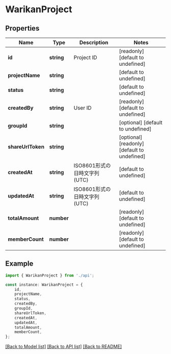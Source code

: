 # WarikanProject


## Properties

Name | Type | Description | Notes
------------ | ------------- | ------------- | -------------
**id** | **string** | Project ID | [readonly] [default to undefined]
**projectName** | **string** |  | [default to undefined]
**status** | **string** |  | [default to undefined]
**createdBy** | **string** | User ID | [readonly] [default to undefined]
**groupId** | **string** |  | [optional] [default to undefined]
**shareUrlToken** | **string** |  | [optional] [readonly] [default to undefined]
**createdAt** | **string** | ISO8601形式の日時文字列 (UTC) | [default to undefined]
**updatedAt** | **string** | ISO8601形式の日時文字列 (UTC) | [default to undefined]
**totalAmount** | **number** |  | [readonly] [default to undefined]
**memberCount** | **number** |  | [readonly] [default to undefined]

## Example

```typescript
import { WarikanProject } from './api';

const instance: WarikanProject = {
    id,
    projectName,
    status,
    createdBy,
    groupId,
    shareUrlToken,
    createdAt,
    updatedAt,
    totalAmount,
    memberCount,
};
```

[[Back to Model list]](../README.md#documentation-for-models) [[Back to API list]](../README.md#documentation-for-api-endpoints) [[Back to README]](../README.md)
